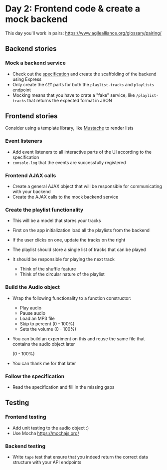 # Day 2: Frontend code & create a mock backend

This day you'll work in pairs: <https://www.agilealliance.org/glossary/pairing/>

## Backend stories

### Mock a backend service

- Check out the [specification](specification.md#rest-api) and create the
  scaffolding of the backend using Express
- Only create the `GET` parts for both the `playlist-tracks` and `playlists`
  endpoint
- Mocking means that you have to crate a "fake" service, like `/playlist-tracks`
  that returns the expected format in JSON

## Frontend stories

Consider using a template library, like
[Mustache](https://github.com/janl/mustache.js) to render lists

### Event listeners

- Add event listeners to all interactive parts of the UI according to the
  specification
- `console.log` that the events are successfully registered

### Frontend AJAX calls

- Create a general AJAX object that will be responsible for communicating with
  your backend
- Create the AJAX calls to the mock backend service

### Create the playlist functionality

- This will be a model that stores your tracks
- First on the app initialization load all the playlists from the backend
- If the user clicks on one, update the tracks on the right
- The playlist should store a single list of tracks that can be played
- It should be responsible for playing the next track

  - Think of the shuffle feature
  - Think of the circular nature of the playlist

### Build the Audio object

- Wrap the following functionality to a function constructor:

  - Play audio
  - Pause audio
  - Load an MP3 file
  - Skip to percent (0 - 100%)
  - Sets the volume (0 - 100%)

- You can build an experiment on this and reuse the same file that contains the
  audio object later

  (0 - 100%)
- You can thank me for that later

### Follow the specification

- Read the specification and fill in the missing gaps

## Testing

### Frontend testing

- Add unit testing to the audio object :)
- Use Mocha <https://mochajs.org/>

### Backend testing

- Write `tape` test that ensure that you indeed return the correct data
  structure with your API endpoints
